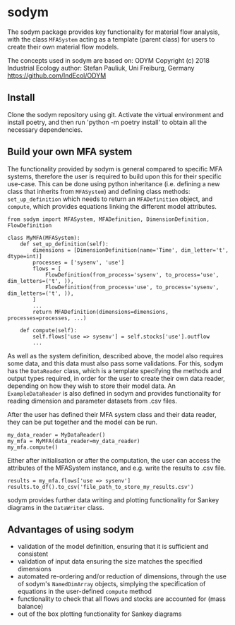 # sodym
The sodym package provides key functionality for material flow analysis, with the class `MFASystem` acting as a template (parent class) for users to create their own material flow models.

The concepts used in sodym are based on:
ODYM
Copyright (c) 2018 Industrial Ecology
author: Stefan Pauliuk, Uni Freiburg, Germany
https://github.com/IndEcol/ODYM

## Install
Clone the sodym repository using git. Activate the virtual environment and install poetry, and then run 'python -m poetry install' to obtain all the necessary dependencies.

## Build your own MFA system
The functionality provided by sodym is general compared to specific MFA systems, therefore the user is required to build upon this for their specific use-case.
This can be done using python inheritance (i.e. defining a new class that inherits from `MFASystem`) and defining class methods: `set_up_definition` which needs to return an `MFADefinition` object, and `compute`, which provides equations linking the different model attributes.
```
from sodym import MFASystem, MFADefinition, DimensionDefinition, FlowDefinition

class MyMFA(MFASystem):
    def set_up_definition(self):
        dimensions = [DimensionDefinition(name='Time', dim_letter='t', dtype=int)]
        processes = ['sysenv', 'use']
        flows = [
            FlowDefinition(from_process='sysenv', to_process='use', dim_letters=('t', )),
            FlowDefinition(from_process='use', to_process='sysenv', dim_letters=('t', )),
        ]
        ...
        return MFADefinition(dimensions=dimensions, processes=processes, ...)

    def compute(self):
        self.flows['use => sysenv'] = self.stocks['use'].outflow
        ...
```
As well as the system definition, described above, the model also requires some data, and this data must also pass some validations.
For this, sodym has the `DataReader` class, which is a template specifying the methods and output types required, in order for the user to create their own data reader, depending on how they wish to store their model data.
An `ExampleDataReader` is also defined in sodym and provides functionality for reading dimension and parameter datasets from .csv files.

After the user has defined their MFA system class and their data reader, they can be put together and the model can be run.
```
my_data_reader = MyDataReader()
my_mfa = MyMFA(data_reader=my_data_reader)
my_mfa.compute()
```
Either after initialisation or after the computation, the user can access the attributes of the MFASystem instance, and e.g. write the results to .csv file.
```
results = my_mfa.flows['use => sysenv']
results.to_df().to_csv('file_path_to_store_my_results.csv')
```
sodym provides further data writing and plotting functionality for Sankey diagrams in the `DataWriter` class.

## Advantages of using sodym
* validation of the model definition, ensuring that it is sufficient and consistent
* validation of input data ensuring the size matches the specified dimensions
* automated re-ordering and/or reduction of dimensions, through the use of sodym's `NamedDimArray` objects, simplying the specification of equations in the user-defined `compute` method
* functionality to check that all flows and stocks are accounted for (mass balance)
* out of the box plotting functionality for Sankey diagrams
